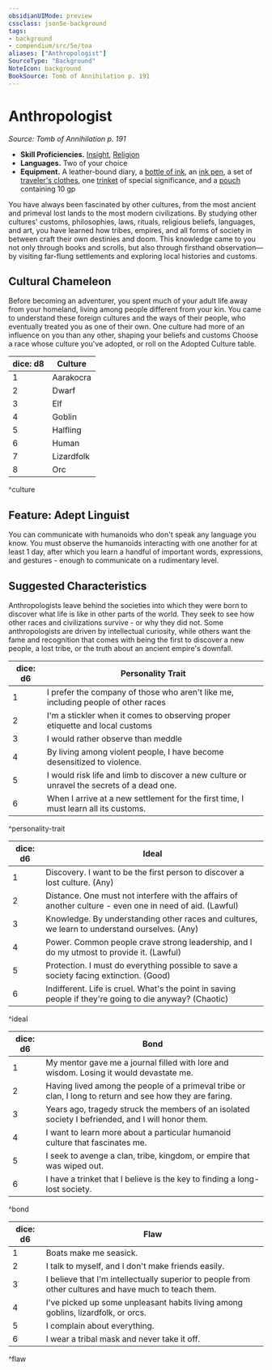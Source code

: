 ```yaml
---
obsidianUIMode: preview
cssclass: json5e-background
tags:
- background
- compendium/src/5e/toa
aliases: ["Anthropologist"]
SourceType: "Background"
NoteIcon: background
BookSource: Tomb of Annihilation p. 191
---
```

# Anthropologist
*Source: Tomb of Annihilation p. 191*  

- **Skill Proficiencies.** [Insight](z_Mechanics/CLI/rules/skills.md#Insight), [Religion](z_Mechanics/CLI/rules/skills.md#Religion)  
- **Languages.** Two of your choice  
- **Equipment.** A leather-bound diary, a [bottle of ink](ink-1-ounce-bottle.md), an [ink pen](ink-pen.md), a set of [traveler's clothes](travelers-clothes.md), one [trinket](trinket.md) of special significance, and a [pouch](pouch.md) containing 10 gp  

You have always been fascinated by other cultures, from the most ancient and primeval lost lands to the most modern civilizations. By studying other cultures' customs, philosophies, laws, rituals, religious beliefs, languages, and art, you have learned how tribes, empires, and all forms of society in between craft their own destinies and doom. This knowledge came to you not only through books and scrolls, but also through firsthand observation—by visiting far-flung settlements and exploring local histories and customs.

## Cultural Chameleon

Before becoming an adventurer, you spent much of your adult life away from your homeland, living among people different from your kin. You came to understand these foreign cultures and the ways of their people, who eventually treated you as one of their own. One culture had more of an influence on you than any other, shaping your beliefs and customs Choose a race whose culture you've adopted, or roll on the Adopted Culture table.

| dice: d8 | Culture |
|----------|---------|
| 1 | Aarakocra |
| 2 | Dwarf |
| 3 | Elf |
| 4 | Goblin |
| 5 | Halfling |
| 6 | Human |
| 7 | Lizardfolk |
| 8 | Orc |
^culture

## Feature: Adept Linguist

You can communicate with humanoids who don't speak any language you know. You must observe the humanoids interacting with one another for at least 1 day, after which you learn a handful of important words, expressions, and gestures - enough to communicate on a rudimentary level.

## Suggested Characteristics

Anthropologists leave behind the societies into which they were born to discover what life is like in other parts of the world. They seek to see how other races and civilizations survive - or why they did not. Some anthropologists are driven by intellectual curiosity, while others want the fame and recognition that comes with being the first to discover a new people, a lost tribe, or the truth about an ancient empire's downfall.

| dice: d6 | Personality Trait |
|----------|-------------------|
| 1 | I prefer the company of those who aren't like me, including people of other races |
| 2 | I'm a stickler when it comes to observing proper etiquette and local customs |
| 3 | I would rather observe than meddle |
| 4 | By living among violent people, I have become desensitized to violence. |
| 5 | I would risk life and limb to discover a new culture or unravel the secrets of a dead one. |
| 6 | When I arrive at a new settlement for the first time, I must learn all its customs. |
^personality-trait

| dice: d6 | Ideal |
|----------|-------|
| 1 | Discovery. I want to be the first person to discover a lost culture. (Any) |
| 2 | Distance. One must not interfere with the affairs of another culture - even one in need of aid. (Lawful) |
| 3 | Knowledge. By understanding other races and cultures, we learn to understand ourselves. (Any) |
| 4 | Power. Common people crave strong leadership, and I do my utmost to provide it. (Lawful) |
| 5 | Protection. I must do everything possible to save a society facing extinction. (Good) |
| 6 | Indifferent. Life is cruel. What's the point in saving people if they're going to die anyway? (Chaotic) |
^ideal

| dice: d6 | Bond |
|----------|------|
| 1 | My mentor gave me a journal filled with lore and wisdom. Losing it would devastate me. |
| 2 | Having lived among the people of a primeval tribe or clan, I long to return and see how they are faring. |
| 3 | Years ago, tragedy struck the members of an isolated society I befriended, and I will honor them. |
| 4 | I want to learn more about a particular humanoid culture that fascinates me. |
| 5 | I seek to avenge a clan, tribe, kingdom, or empire that was wiped out. |
| 6 | I have a trinket that I believe is the key to finding a long-lost society. |
^bond

| dice: d6 | Flaw |
|----------|------|
| 1 | Boats make me seasick. |
| 2 | I talk to myself, and I don't make friends easily. |
| 3 | I believe that I'm intellectually superior to people from other cultures and have much to teach them. |
| 4 | I've picked up some unpleasant habits living among goblins, lizardfolk, or orcs. |
| 5 | I complain about everything. |
| 6 | I wear a tribal mask and never take it off. |
^flaw